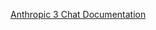 [Anthropic 3 Chat Documentation](https://docs.spring.io/spring-ai/reference/api/chat/anthropic-chat.html)

